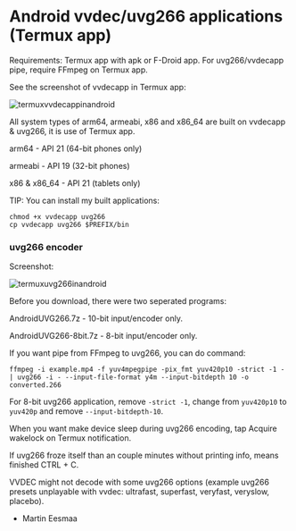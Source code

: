 # Android vvdec/uvg266 applications (Termux app)

Requirements: Termux app with apk or F-Droid app. For uvg266/vvdecapp pipe, require FFmpeg on Termux app.

See the screenshot of vvdecapp in Termux app:

![termuxvvdecappinandroid](https://user-images.githubusercontent.com/88035011/176990694-52279bf1-86fd-419e-a2b7-1b6d1038ac18.jpg)

All system types of arm64, armeabi, x86 and x86_64 are built on vvdecapp & uvg266, it is use of Termux app.

arm64 - API 21 (64-bit phones only)

armeabi - API 19 (32-bit phones)

x86 & x86_64 - API 21 (tablets only)

TIP: You can install my built applications:

```
chmod +x vvdecapp uvg266
cp vvdecapp uvg266 $PREFIX/bin
```

### uvg266 encoder

Screenshot:

![termuxuvg266inandroid](https://user-images.githubusercontent.com/88035011/190282518-13c6dfd1-41a4-4a9b-aefe-de9e43c26759.jpg)

Before you download, there were two seperated programs:

AndroidUVG266.7z - 10-bit input/encoder only.

AndroidUVG266-8bit.7z - 8-bit input/encoder only.

If you want pipe from FFmpeg to uvg266, you can do command:
```
ffmpeg -i example.mp4 -f yuv4mpegpipe -pix_fmt yuv420p10 -strict -1 - | uvg266 -i - --input-file-format y4m --input-bitdepth 10 -o converted.266
```

For 8-bit uvg266 application, remove `-strict -1`, change from `yuv420p10` to `yuv420p` and remove `--input-bitdepth-10`.

When you want make device sleep during uvg266 encoding, tap Acquire wakelock on Termux notification.

If uvg266 froze itself than an couple minutes without printing info, means finished CTRL + C.

VVDEC might not decode with some uvg266 options (example uvg266 presets unplayable with vvdec: ultrafast, superfast, veryfast, veryslow, placebo).

- Martin Eesmaa
